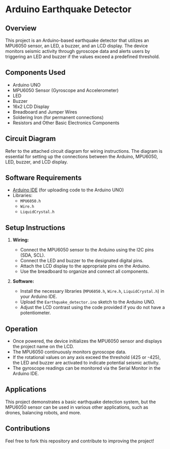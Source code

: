 
# Arduino Earthquake Detector

## Overview
This project is an Arduino-based earthquake detector that utilizes an MPU6050 sensor, an LED, a buzzer, and an LCD display. The device monitors seismic activity through gyroscope data and alerts users by triggering an LED and buzzer if the values exceed a predefined threshold.

## Components Used
- Arduino UNO
- MPU6050 Sensor (Gyroscope and Accelerometer)
- LED
- Buzzer
- 16x2 LCD Display
- Breadboard and Jumper Wires
- Soldering Iron (for permanent connections)
- Resistors and Other Basic Electronics Components

## Circuit Diagram
Refer to the attached circuit diagram for wiring instructions. The diagram is essential for setting up the connections between the Arduino, MPU6050, LED, buzzer, and LCD display.

## Software Requirements
- [Arduino IDE](https://www.arduino.cc/en/software) (for uploading code to the Arduino UNO)
- Libraries:
  - `MPU6050.h`
  - `Wire.h`
  - `LiquidCrystal.h`

## Setup Instructions
1. **Wiring:**
   - Connect the MPU6050 sensor to the Arduino using the I2C pins (SDA, SCL).
   - Connect the LED and buzzer to the designated digital pins.
   - Attach the LCD display to the appropriate pins on the Arduino.
   - Use the breadboard to organize and connect all components.

2. **Software:**
   - Install the necessary libraries (`MPU6050.h`, `Wire.h`, `LiquidCrystal.h`) in your Arduino IDE.
   - Upload the `Earthquake_detector.ino` sketch to the Arduino UNO.
   - Adjust the LCD contrast using the code provided if you do not have a potentiometer.

## Operation
- Once powered, the device initializes the MPU6050 sensor and displays the project name on the LCD.
- The MPU6050 continuously monitors gyroscope data.
- If the rotational values on any axis exceed the threshold (425 or -425), the LED and buzzer are activated to indicate potential seismic activity.
- The gyroscope readings can be monitored via the Serial Monitor in the Arduino IDE.

## Applications
This project demonstrates a basic earthquake detection system, but the MPU6050 sensor can be used in various other applications, such as drones, balancing robots, and more.

## Contributions
Feel free to fork this repository and contribute to improving the project!
